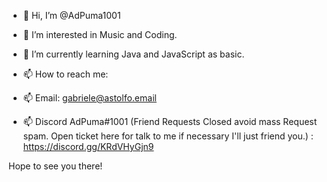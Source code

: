 - 👋 Hi, I’m @AdPuma1001
- 👀 I’m interested in Music and Coding.
- 🌱 I’m currently learning Java and JavaScript as basic.
- 📫 How to reach me:

- 📫 Email: gabriele@astolfo.email
- 📫 Discord AdPuma#1001 (Friend Requests Closed avoid mass Request spam. Open ticket here for talk to me if necessary I'll just friend you.) : https://discord.gg/KRdVHyGjn9

Hope to see you there!
